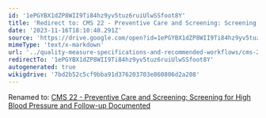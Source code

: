 ```yaml
---
id: '1ePGYBX1dZP8WII9Ti84hz9yv5tuz6ruiUlwSSfoot8Y'
title: 'Redirect to: CMS 22 - Preventive Care and Screening: Screening for High Blood Pressure and Follow-up Documented'
date: '2023-11-16T18:10:40.291Z'
source: 'https://drive.google.com/open?id=1ePGYBX1dZP8WII9Ti84hz9yv5tuz6ruiUlwSSfoot8Y'
mimeType: 'text/x-markdown'
url: '../quality-measure-specifications-and-recommended-workflows/cms-22-preventive-care-and-screening-screening-for-high-blood-pressure-and-follow-up-documented.md'
redirectTo: '1ePGYBX1dZP8WII9Ti84hz9yv5tuz6ruiUlwSSfoot8Y'
autogenerated: true
wikigdrive: '7bd2b52c5cf9bba91d376203703e860806d2a208'
---
```

Renamed to: [CMS 22 - Preventive Care and Screening: Screening for High Blood Pressure and Follow-up Documented](../quality-measure-specifications-and-recommended-workflows/cms-22-preventive-care-and-screening-screening-for-high-blood-pressure-and-follow-up-documented.md)
